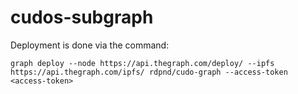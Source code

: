 # cudos-subgraph

Deployment is done via the command:

```
graph deploy --node https://api.thegraph.com/deploy/ --ipfs https://api.thegraph.com/ipfs/ rdpnd/cudo-graph --access-token <access-token>
```
